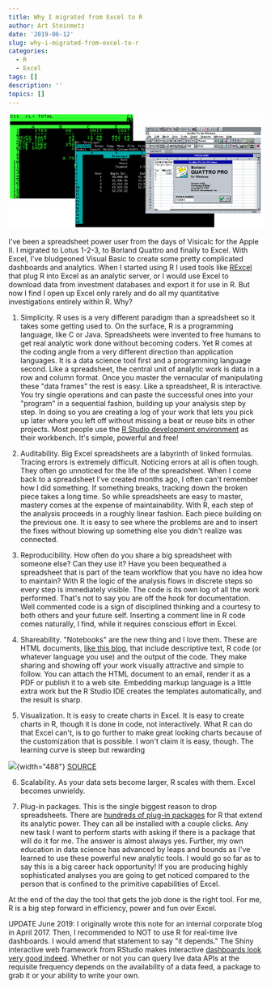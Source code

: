 ```yaml
---
title: Why I migrated from Excel to R
author: Art Steinmetz
date: '2019-06-12'
slug: why-i-migrated-from-excel-to-r
categories:
  - R
  - Excel
tags: []
description: ''
topics: []
---
```


![Old Spreadsheets](img/spreadsheet_mosaic.png)

I've been a spreadsheet power user from the days of Visicalc for the Apple II. I migrated to Lotus 1-2-3, to Borland Quattro and finally to Excel. With Excel, I've bludgeoned Visual Basic to create some pretty complicated dashboards and analytics. When I started using R I used tools like [RExcel](http://rcom.univie.ac.at/) that plug R into Excel as an analytic server, or I would use Excel to download data from investment databases and export it for use in R. But now I find I open up Excel only rarely and do all my quantitative investigations entirely within R. Why?

1.  Simplicity. R uses is a very different paradigm than a spreadsheet so it takes some getting used to. On the surface, R is a programming language, like C or Java. Spreadsheets were invented to free humans to get real analytic work done without becoming coders. Yet R comes at the coding angle from a very different direction than application languages. It is a data science tool first and a programming language second. Like a spreadsheet, the central unit of analytic work is data in a row and column format. Once you master the vernacular of manipulating these "data frames" the rest is easy. Like a spreadsheet, R is interactive. You try single operations and can paste the successful ones into your "program" in a sequential fashion, building up your analysis step by step. In doing so you are creating a log of your work that lets you pick up later where you left off without missing a beat or reuse bits in other projects. Most people use the [R Studio development environment](https://www.rstudio.com/products/rstudio/) as their workbench. It's simple, powerful and free!

2.  Auditability. Big Excel spreadsheets are a labyrinth of linked formulas. Tracing errors is extremely difficult. Noticing errors at all is often tough. They often go unnoticed for the life of the spreadsheet. When I come back to a spreadsheet I've created months ago, I often can't remember how I did something. If something breaks, tracking down the broken piece takes a long time. So while spreadsheets are easy to master, mastery comes at the expense of maintainability. With R, each step of the analysis proceeds in a roughly linear fashion. Each piece building on the previous one. It is easy to see where the problems are and to insert the fixes without blowing up something else you didn't realize was connected.

3.  Reproducibility. How often do you share a big spreadsheet with someone else? Can they use it? Have you been bequeathed a spreadsheet that is part of the team workflow that you have no idea how to maintain? With R the logic of the analysis flows in discrete steps so every step is immediately visible. The code is its own log of all the work performed. That's not to say you are off the hook for documentation. Well commented code is a sign of disciplined thinking and a courtesy to both others and your future self. Inserting a comment line in R code comes naturally, I find, while it requires conscious effort in Excel.

4.  Shareability. "Notebooks" are the new thing and I love them. These are HTML documents, [like this blog](https://outsiderdata.netlify.com/), that include descriptive text, R code (or whatever language you use) and the output of the code. They make sharing and showing off your work visually attractive and simple to follow. You can attach the HTML document to an email, render it as a PDF or publish it to a web site. Embedding markup language is a little extra work but the R Studio IDE creates the templates automatically, and the result is sharp.

5.  Visualization. It is easy to create charts in Excel. It is easy to create charts in R, though it is done in code, not interactively. What R can do that Excel can't, is to go further to make great looking charts because of the customization that is possible. I won't claim it is easy, though. The learning curve is steep but rewarding

![](http://r-statistics.co/screenshots/ggplot_masterlist_2.png){width="488"} [SOURCE](http://r-statistics.co/Top50-Ggplot2-Visualizations-MasterList-R-Code.html)

6.  Scalability. As your data sets become larger, R scales with them. Excel becomes unwieldy.

7.  Plug-in packages. This is the single biggest reason to drop spreadsheets. There are [hundreds of plug-in packages](https://cran.r-project.org/web/packages/available_packages_by_name.html) for R that extend its analytic power. They can all be installed with a couple clicks. Any new task I want to perform starts with asking if there is a package that will do it for me. The answer is almost always yes. Further, my own education in data science has advanced by leaps and bounds as I've learned to use these powerful new analytic tools. I would go so far as to say this is a big career hack opportunity! If you are producing highly sophisticated analyses you are going to get noticed compared to the person that is confined to the primitive capabilities of Excel.

At the end of the day the tool that gets the job done is the right tool. For me, R is a big step forward in efficiency, power and fun over Excel.

UPDATE June 2019: I originally wrote this note for an internal corporate blog in April 2017. Then, I recommended to NOT to use R for real-time live dashboards. I would amend that statement to say "it depends." The Shiny interactive web framework from RStudio makes interactive [dashboards look very good indeed](https://www.rstudio.com/products/shiny/shiny-user-showcase/). Whether or not you can query live data APIs at the requisite frequency depends on the availability of a data feed, a package to grab it or your ability to write your own.
